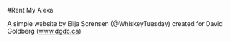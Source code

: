 #Rent My Alexa

A simple website by Elija Sorensen (@WhiskeyTuesday) created for David Goldberg (www.dgdc.ca)
